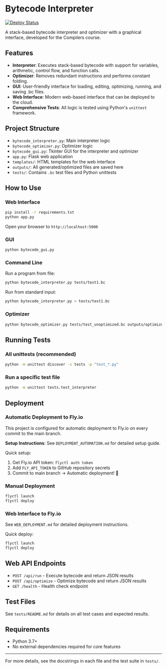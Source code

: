# Bytecode Interpreter

[![Deploy Status](https://img.shields.io/badge/deployment-automatic-brightgreen)](https://fly.io)

A stack-based bytecode interpreter and optimizer with a graphical interface, developed for the Compilers course.

## Features
- **Interpreter**: Executes stack-based bytecode with support for variables, arithmetic, control flow, and function calls.
- **Optimizer**: Removes redundant instructions and performs constant folding.
- **GUI**: User-friendly interface for loading, editing, optimizing, running, and saving .bc files.
- **Web Interface**: Modern web-based interface that can be deployed to the cloud.
- **Comprehensive Tests**: All logic is tested using Python's `unittest` framework.

## Project Structure
- `bytecode_interpreter.py`: Main interpreter logic
- `bytecode_optimizer.py`: Optimizer logic
- `bytecode_gui.py`: Tkinter GUI for the interpreter and optimizer
- `app.py`: Flask web application
- `templates/`: HTML templates for the web interface
- `outputs/`: All generated/optimized files are saved here
- `tests/`: Contains `.bc` test files and Python unittests

## How to Use

### Web Interface
```bash
pip install -r requirements.txt
python app.py
```
Open your browser to `http://localhost:5000`

### GUI
```bash
python bytecode_gui.py
```

### Command Line
Run a program from file:
```bash
python bytecode_interpreter.py tests/test1.bc
```
Run from standard input:
```bash
python bytecode_interpreter.py < tests/test1.bc
```

### Optimizer
```bash
python bytecode_optimizer.py tests/test_unoptimized.bc outputs/optimized.bc
```

## Running Tests

### All unittests (recommended)
```bash
python -m unittest discover -s tests -p "test_*.py"
```

### Run a specific test file
```bash
python -m unittest tests.test_interpreter
```

## Deployment

### Automatic Deployment to Fly.io
This project is configured for automatic deployment to Fly.io on every commit to the main branch.

**Setup Instructions**: See `DEPLOYMENT_AUTOMATION.md` for detailed setup guide.

Quick setup:
1. Get Fly.io API token: `flyctl auth token`
2. Add `FLY_API_TOKEN` to GitHub repository secrets
3. Commit to main branch → Automatic deployment! 🚀

### Manual Deployment
```bash
flyctl launch
flyctl deploy
```

### Web Interface to Fly.io
See `WEB_DEPLOYMENT.md` for detailed deployment instructions.

Quick deploy:
```bash
flyctl launch
flyctl deploy
```

## Web API Endpoints

- `POST /api/run` - Execute bytecode and return JSON results
- `POST /api/optimize` - Optimize bytecode and return JSON results  
- `GET /health` - Health check endpoint

## Test Files
See `tests/README.md` for details on all test cases and expected results.

## Requirements
- Python 3.7+
- No external dependencies required for core features

---

For more details, see the docstrings in each file and the test suite in `tests/`.
